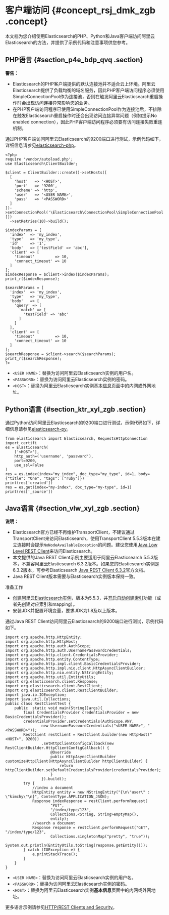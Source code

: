# 客户端访问 {#concept_rsj_dmk_zgb .concept}

本文档为您介绍使用Elasticsearch的PHP、Python和Java客户端访问阿里云Elasticsearch的方法，并提供了示例代码和注意事项供您参考。

## PHP语言 {#section_p4e_bdp_qvq .section}

**警告：** 

-   Elasticsearch的PHP客户端提供的默认连接池并不适合云上环境。阿里云Elasticsearch提供了负载均衡的域名服务，因此PHP客户端访问程序必须使用SimpleConnectionPool作为连接池，否则在触发阿里云Elasticsearch重启操作时会出现访问连接异常影响您的业务。
-   在PHP客户端访问程序已使用SimpleConnectionPool作为连接池后，不排除在触发Elasticsearch重启操作时还会出现访问连接异常问题（例如提示No enabled connection），因此PHP客户端访问程序必须要有访问连接失败重连机制。

通过PHP客户端访问阿里云Elasticsearch的9200端口进行测试，示例代码如下，详细信息请参见[elasticsearch-php](https://www.elastic.co/guide/en/elasticsearch/client/php-api/6.7.x/index.html)。

``` {#codeblock_f0k_c5y_ha5}
<?php
require 'vendor/autoload.php';
use Elasticsearch\ClientBuilder;

$client = ClientBuilder::create()->setHosts([
  [
    'host'   => '<HOST>',
    'port'   => '9200',
    'scheme' => 'http',
    'user'   => '<USER NAME>',
    'pass'   => '<PASSWORD>'
  ]
])->setConnectionPool('\Elasticsearch\ConnectionPool\SimpleConnectionPool', [])
  ->setRetries(10)->build();

$indexParams = [
  'index'  => 'my_index',
  'type'   => 'my_type',
  'id'     => '1',
  'body'   => ['testField' => 'abc'],
  'client' => [
    'timeout'         => 10,
    'connect_timeout' => 10
  ]
];
$indexResponse = $client->index($indexParams);
print_r($indexResponse);

$searchParams = [
  'index'  => 'my_index',
  'type'   => 'my_type',
  'body'   => [
    'query' => [
      'match' => [
        'testField' => 'abc'
      ]
    ]
  ],
  'client' => [
    'timeout'         => 10,
    'connect_timeout' => 10
  ]
];
$searchResponse = $client->search($searchParams);
print_r($searchResponse);
?>
```

-   `<USER NAME>`：替换为访问阿里云Elasticsearch实例的用户名。
-   `<PASSWORD>`：替换为访问阿里云Elasticsearch实例的密码。
-   `<HOST>`：替换为阿里云Elasticsearch实例[基本信息](../../../../cn.zh-CN/用户指南/实例管理/基本信息.md#)页面中的内网或外网地址。

## Python语言 {#section_ktr_xyl_zgb .section}

通过Python访问阿里云Elasticsearch的9200端口进行测试，示例代码如下，详细信息请参见[elasticsearch-py](https://www.elastic.co/guide/en/elasticsearch/client/python-api/current/index.html)。

``` {#codeblock_b9d_hxk_skc}
from elasticsearch import Elasticsearch, RequestsHttpConnection
import certifi
es = Elasticsearch(
    ['<HOST>'],
    http_auth=('username', 'password'),
    port=9200,
    use_ssl=False
)
res = es.index(index="my_index", doc_type="my_type", id=1, body={"title": "One", "tags": ["ruby"]})
print(res['created'])
res = es.get(index="my-index", doc_type="my-type", id=1)
print(res['_source'])
```

## Java语言 {#section_vlw_xyl_zgb .section}

**说明：** 

-   Elasticsearch官方已经不再维护TransportClient，不建议通过TransportClient来访问Elasticsearch，使用TransportClient 5.5.3版本在建立连接时会提示`NoNodeAvailableException`的问题。建议您使用[Java Low Level REST Client](https://www.elastic.co/guide/en/elasticsearch/client/java-rest/5.5/_basic_authentication.html)来访问Elasticsearch。
-   本文提供的Java REST Client示例主要适用于阿里云Elasticsearch 5.5.3版本，不兼容阿里云Elasticsearch 6.3.2版本。如果您的Elasticsearch实例是6.3.2版本，可参考Elasticsearch [Java REST Client 6.3.2](https://www.elastic.co/guide/en/elasticsearch/client/java-rest/6.3/index.html)官方文档。
-   Java REST Client版本需要与Elasticsearch实例版本保持一致。

 准备工作 

-   [创建阿里云Elasticsearch实例](cn.zh-CN/快速入门/开通阿里云Elasticsearch服务.md#)，版本为5.5.3，并[开启自动创建索引](../../../../cn.zh-CN/用户指南/实例管理/ES集群配置.md)功能（或者先创建对应索引和mapping）。
-   安装JDK并配置环境变量，要求JDK为1.8及以上版本。

通过Java REST Client访问阿里云Elasticsearch的9200端口进行测试，示例代码如下。

``` {#codeblock_xiu_cju_ikl}
import org.apache.http.HttpEntity;
import org.apache.http.HttpHost;
import org.apache.http.auth.AuthScope;
import org.apache.http.auth.UsernamePasswordCredentials;
import org.apache.http.client.CredentialsProvider;
import org.apache.http.entity.ContentType;
import org.apache.http.impl.client.BasicCredentialsProvider;
import org.apache.http.impl.nio.client.HttpAsyncClientBuilder;
import org.apache.http.nio.entity.NStringEntity;
import org.apache.http.util.EntityUtils;
import org.elasticsearch.client.Response;
import org.elasticsearch.client.RestClient;
import org.elasticsearch.client.RestClientBuilder;
import java.io.IOException;
import java.util.Collections;
public class RestClientTest {
    public  static void main(String[]args){
        final CredentialsProvider credentialsProvider = new BasicCredentialsProvider();
        credentialsProvider.setCredentials(AuthScope.ANY,
                new UsernamePasswordCredentials("<USER NAME>", "<PASSWORD>"));
        RestClient restClient = RestClient.builder(new HttpHost("<HOST>", 9200))
                .setHttpClientConfigCallback(new RestClientBuilder.HttpClientConfigCallback() {
                    @Override
                    public HttpAsyncClientBuilder customizeHttpClient(HttpAsyncClientBuilder httpClientBuilder) {
                        return httpClientBuilder.setDefaultCredentialsProvider(credentialsProvider);
                    }
                }).build();
        try {
            //index a document
            HttpEntity entity = new NStringEntity("{\n\"user\" : \"kimchy\"\n}", ContentType.APPLICATION_JSON);
            Response indexResponse = restClient.performRequest(
                    "PUT",
                    "/index/type/123",
                    Collections.<String, String>emptyMap(),
                    entity);
            //search a document
            Response response = restClient.performRequest("GET", "/index/type/123",
                    Collections.singletonMap("pretty", "true"));
            System.out.println(EntityUtils.toString(response.getEntity()));
        } catch (IOException e) {
            e.printStackTrace();
        }
    }
}
```

-   `<USER NAME>`：替换为访问阿里云Elasticsearch实例的用户名。
-   `<PASSWORD>`：替换为访问阿里云Elasticsearch实例的密码。
-   `<HOST>`：替换为阿里云Elasticsearch实例**基本信息**页面中的内网或外网地址。

更多语言示例请参见[HTTP/REST Clients and Security](https://www.elastic.co/guide/en/x-pack/current/http-clients.html)。

